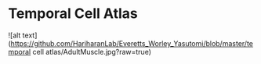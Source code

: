 # Temporal Cell Atlas


![alt text](https://github.com/HariharanLab/Everetts_Worley_Yasutomi/blob/master/temporal cell atlas/AdultMuscle.jpg?raw=true)

